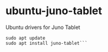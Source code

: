 # ubuntu-juno-tablet
Ubuntu drivers for Juno Tablet

```sudo add-apt-repository ppa:junocomp/juno-apps
sudo apt update
sudo apt install juno-tablet```
